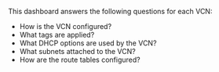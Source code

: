 This dashboard answers the following questions for each VCN:

- How is the VCN configured?
- What tags are applied?
- What DHCP options are used by the VCN?
- What subnets attached to the VCN?
- How are the route tables configured?
